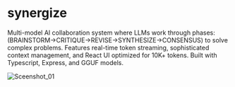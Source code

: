 # synergize
Multi-model AI collaboration system where LLMs work through phases: (BRAINSTORM→CRITIQUE→REVISE→SYNTHESIZE→CONSENSUS) to solve complex problems. Features real-time token streaming, sophisticated context management, and React UI optimized for 10K+ tokens. Built with Typescript, Express, and GGUF models.

![Sceenshot_01](https://i.imgur.com/frv9Fl9.png)
